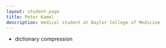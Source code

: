 ```yaml
---
layout: student-page
title: Peter Kamel
description: medical student at Baylor College of Medicine
---
```


- dictionary compression 
             
 
 
 
